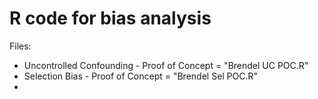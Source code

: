 # R code for bias analysis

Files:

* Uncontrolled Confounding - Proof of Concept = "Brendel UC POC.R"
* Selection Bias - Proof of Concept = "Brendel Sel POC.R"
*
